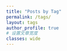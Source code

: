 ```yaml
---
title: "Posts by Tag"
permalink: /tags/
layout: tags
author_profile: true
# 设置文章宽度
classes: wide
---
```

